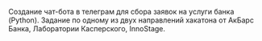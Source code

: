 Создание чат-бота в телеграм для сбора заявок на услуги банка (Python).
Задание по одному из двух направлений хакатона от АкБарс Банка, Лаборатории Касперского, InnoStage.

